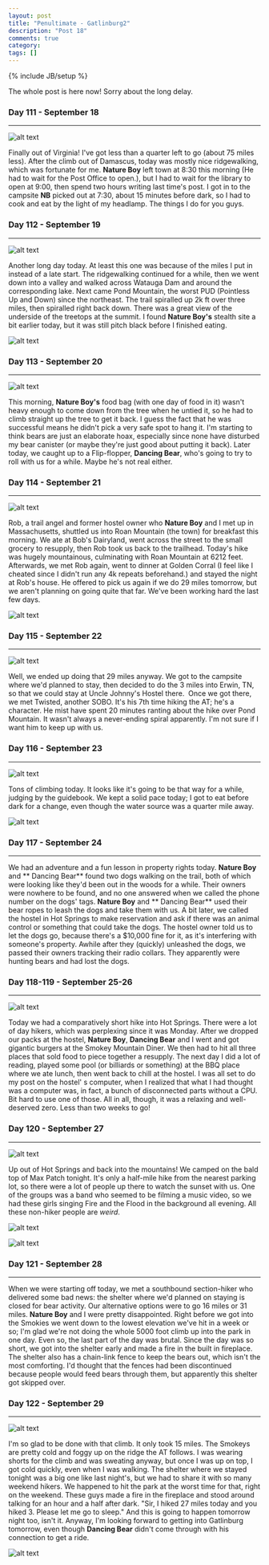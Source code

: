 ```yaml
---
layout: post
title: "Penultimate - Gatlinburg2"
description: "Post 18"
comments: true
category:
tags: []
---
```

{% include JB/setup %}

The whole post is here now! Sorry about the long delay.

### Day 111 - September 18
---

![alt text](https://raw.githubusercontent.com/SilensAngelusNex/silensangelusnex.github.com/master/_images/gatlinburg/20170918_123632.jpg "VA - TN border sign")

Finally out of Virginia! I've got less than a quarter left to go (about 75 miles less). After the climb out of Damascus, today was mostly nice ridgewalking, which was fortunate for me. **Nature Boy** left town at 8:30 this morning (He had to wait for the Post Office to open.), but I had to wait for the library to open at 9:00, then spend two hours writing last time's post. I got in to the campsite **NB** picked out at 7:30, about 15 minutes before dark, so I had to cook and eat by the light of my headlamp. The things I do for you guys.

### Day 112 - September 19
---

![alt text](https://raw.githubusercontent.com/SilensAngelusNex/silensangelusnex.github.com/master/_images/gatlinburg/20170919_145002.jpg "Watauga Lake")

Another long day today. At least this one was because of the miles I put in instead of a late start. The ridgewalking continued for a while, then we went down into a valley and walked across Watauga Dam and around the corresponding lake. Next came Pond Mountain, the worst PUD (Pointless Up and Down) since the northeast. The trail spiralled up 2k ft over three miles, then spiralled right back down. There was a great view of the underside of the treetops at the summit. I found **Nature Boy's** stealth site a bit earlier today, but it was still pitch black before I finished eating.

![alt text](https://raw.githubusercontent.com/SilensAngelusNex/silensangelusnex.github.com/master/_images/gatlinburg/20170919_145009.jpg "Downstream side of Watauga Dam")

### Day 113 - September 20
---

![alt text](https://raw.githubusercontent.com/SilensAngelusNex/silensangelusnex.github.com/master/_images/gatlinburg/20170920_072159.jpg "Nature Boy retrieving his bear bag")

This morning, **Nature Boy's** food bag (with one day of food in it) wasn't heavy enough to come down from the tree when he untied it, so he had to climb straight up the tree to get it back. I guess the fact that he was successful means he didn't pick a very safe spot to hang it. I'm starting to think bears are just an elaborate hoax, especially since none have disturbed my bear canister (or maybe they're just good about putting it back). Later today, we caught up to a Flip-flopper, **Dancing Bear**, who's going to try to roll with us for a while. Maybe he's not real either.

### Day 114 - September 21
---

![alt text](https://raw.githubusercontent.com/SilensAngelusNex/silensangelusnex.github.com/master/_images/gatlinburg/20170921_111925_Pano.jpg "Hump Mountain panorama")

Rob, a trail angel and former hostel owner who **Nature Boy** and I met up in Massachusetts, shuttled us into Roan Mountain (the town) for breakfast this morning. We ate at Bob's Dairyland, went across the street to the small grocery to resupply, then Rob took us back to the trailhead. Today's hike was hugely mountainous, culminating with Roan Mountain at 6212 feet. Afterwards, we met Rob again, went to dinner at Golden Corral (I feel like I cheated since I didn't run any 4k repeats beforehand.) and stayed the night at Rob's house. He offered to pick us again if we do 29 miles tomorrow, but we aren't planning on going quite that far. We've been working hard the last few days.

![alt text](https://raw.githubusercontent.com/SilensAngelusNex/silensangelusnex.github.com/master/_images/gatlinburg/20170921_111716.jpg "On top of Hump Mountain")

### Day 115 - September 22
---

![alt text](https://raw.githubusercontent.com/SilensAngelusNex/silensangelusnex.github.com/master/_images/gatlinburg/20170922_193241.jpg "The Nolichucky River")

Well, we ended up doing that 29 miles anyway. We got to the campsite where we'd planned to stay, then decided to do the 3 miles into Erwin, TN, so that we could stay at Uncle Johnny's Hostel there.  Once we got there, we met Twisted, another SOBO. It's his 7th time hiking the AT; he's a character. He mist have spent 20 minutes ranting about the hike over Pond Mountain. It wasn't always a never-ending spiral apparently. I'm not sure if I want him to keep up with us.

### Day 116 - September 23
---

![alt text](https://raw.githubusercontent.com/SilensAngelusNex/silensangelusnex.github.com/master/_images/gatlinburg/20170923_160246.jpg "On Big Bald Mountain")

Tons of climbing today. It looks like it's going to be that way for a while, judging by the guidebook. We kept a solid pace today; I got to eat before dark for a change, even though the water source was a quarter mile away.

![alt text](https://raw.githubusercontent.com/SilensAngelusNex/silensangelusnex.github.com/master/_images/gatlinburg/20170923_174427_Pano.jpg "Meadow Panorama")

### Day 117 - September 24
---

We had an adventure and a fun lesson in property rights today. **Nature Boy** and ** Dancing Bear** found two dogs walking on the trail, both of which were looking like they'd been out in the woods for a while. Their owners were nowhere to be found, and no one answered when we called the phone number on the dogs' tags. **Nature Boy** and ** Dancing Bear** used their bear ropes to leash the dogs and take them with us. A bit later, we called the hostel in Hot Springs to make reservation and ask if there was an animal control or something that could take the dogs. The hostel owner told us to let the dogs go, because there's a $10,000 fine for it, as it's interfering with someone's property. Awhile after they (quickly) unleashed the dogs, we passed their owners tracking their radio collars. They apparently were hunting bears and had lost the dogs.

### Day 118-119 - September 25-26
---

![alt text](https://raw.githubusercontent.com/SilensAngelusNex/silensangelusnex.github.com/master/_images/gatlinburg/20170923_160246.jpg "View down to Hot Springs")

Today we had a comparatively short hike into Hot Springs. There were a lot of day hikers, which was perplexing since it was Monday. After we dropped our packs at the hostel, **Nature Boy**, **Dancing Bear** and I went and got gigantic burgers at the Smokey Mountain Diner. We then had to hit all three places that sold food to piece together a resupply. The next day I did a lot of reading, played some pool (or billiards or something) at the BBQ place where we ate lunch, then went back to chill at the hostel. I was all set to do my post on the hostel' s computer, when I realized that what I had thought was a computer was, in fact, a bunch of disconnected parts without a CPU. Bit hard to use one of those. All in all, though, it was a relaxing and well-deserved zero. Less than two weeks to go!

### Day 120 - September 27
---

![alt text](https://raw.githubusercontent.com/SilensAngelusNex/silensangelusnex.github.com/master/_images/gatlinburg/20170927_184007~2.jpg "On top of Max Patch")

Up out of Hot Springs and back into the mountains! We camped on the bald top of Max Patch tonight. It's only a half-mile hike from the nearest parking lot, so there were a lot of people up there to watch the sunset with us. One of the groups was a band who seemed to be filming a music video, so we had these girls singing Fire and the Flood in the background all evening. All these non-hiker people are *weird*.

![alt text](https://raw.githubusercontent.com/SilensAngelusNex/silensangelusnex.github.com/master/_images/gatlinburg/20170927_142514.jpg "Walnut Mountain")

![alt text](https://raw.githubusercontent.com/SilensAngelusNex/silensangelusnex.github.com/master/_images/gatlinburg/20170927_183045.jpg "Max Patch Sunset")

### Day 121 - September 28
---

When we were starting off today, we met a southbound section-hiker who delivered some bad news: the shelter where we'd planned on staying is closed for bear activity. Our alternative options were to go 16 miles or 31 miles. **Nature Boy** and I were pretty disappointed. Right before we got into the Smokies we went down to the lowest elevation we've hit in a week or so; I'm glad we're not doing the whole 5000 foot climb up into the park in one day. Even so, the last part of the day was brutal. Since the day was so short, we got into the shelter early and made a fire in the built in fireplace. The shelter also has a chain-link fence to keep the bears out, which isn't the most comforting. I'd thought that the fences had been discontinued because people would feed bears through them, but apparently this shelter got skipped over.

### Day 122 - September 29
---

![alt text](https://raw.githubusercontent.com/SilensAngelusNex/silensangelusnex.github.com/master/_images/gatlinburg/20170929_163704.jpg "Smokies View")

I'm so glad to be done with that climb. It only took 15 miles. The Smokeys are pretty cold and foggy up on the ridge the AT follows. I was wearing shorts for the climb and was sweating anyway, but once I was up on top, I got cold quickly, even when I was walking. The shelter where we stayed tonight was a big one like last night's, but we had to share it with so many weekend hikers. We happened to hit the park at the worst time for that, right on the weekend. These guys made a fire in the fireplace and stood around talking for an hour and a half after dark. "Sir, I hiked 27 miles today and you hiked 3. Please let me go to sleep." And this is going to happen tomorrow night too, isn't it. Anyway, I'm looking forward to getting into Gatlinburg tomorrow, even though **Dancing Bear** didn't come through with his connection to get a ride.

![alt text](https://raw.githubusercontent.com/SilensAngelusNex/silensangelusnex.github.com/master/_images/gatlinburg/20170929_154300.jpg "Another Smokies View")
